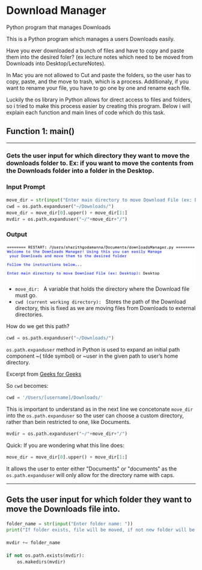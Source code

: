 # Download Manager

Python program that manages Downloads

This is a Python program which manages a users Downloads easily.

Have you ever downloaded a bunch of files and have to copy and paste them into the desired foler? (ex lecture notes which need to be moved from Downloads into Desktop/LectureNotes).

In Mac you are not allowed to Cut and paste the folders, so the user has to copy, paste, and the move to trash, which is a process. Additionaly, if you want to rename your file, you have to go one by one and rename each file.

Luckily the os library in Python allows for direct access to files and folders, so i tried to make this process easier by creating this program. Below i will explain each function and main lines of code which do this task.

## **Function 1: main()**

---

### **Gets the user input for which directory they want to move the downloads folder to. Ex: if you want to move the contents from the Downloads folder into a folder in the Desktop.**

### Input Prompt

```Python
move_dir = str(input("Enter main directory to move Download File (ex: Desktop): "))
cwd = os.path.expanduser("~/Downloads/")
move_dir = move_dir[0].upper() + move_dir[1:]
mvdir = os.path.expanduser("~/"+move_dir+"/")
```

### Output

![](markdown-images/output1.png)

- <code>move_dir: </code> A variable that holds the directory where the Download file must go.
- <code>cwd (current working directory): </code> Stores the path of the Download directory, this is fixed as we are moving files from Downloads to external directories.

How do we get this path?

```Python
cwd = os.path.expanduser("~/Downloads/")
```

<code>os.path.expanduser</code> method in Python is used to expand an initial path component ~( tilde symbol) or ~user in the given path to user’s home directory.

Excerpt from [Geeks for Geeks](https://www.geeksforgeeks.org/python-os-path-expanduser-method/)

So <code>cwd</code> becomes:

```Python
cwd = '/Users/[username]/Downloads/'
```

This is important to understand as in the next line we concetonate <code>move_dir</code> into the <code>os.path.expanduser</code> so the user can choose a custom directory, rather than bein restricted to one, like Documents.

```Python
mvdir = os.path.expanduser("~/"+move_dir+"/")
```

Quick: If you are wondering what this line does:

```Python
move_dir = move_dir[0].upper() + move_dir[1:]
```

It allows the user to enter either "Documents" or "documents" as the <code>os.path.expanduser</code> will only allow for the directory name with caps.

---

## **Gets the user input for which folder they want to move the Downloads file into.**

```Python
folder_name = str(input("Enter folder name: "))
print("If folder exists, file will be moved, if not new folder will be crated")

mvdir += folder_name

if not os.path.exists(mvdir):
    os.makedirs(mvdir)
```
